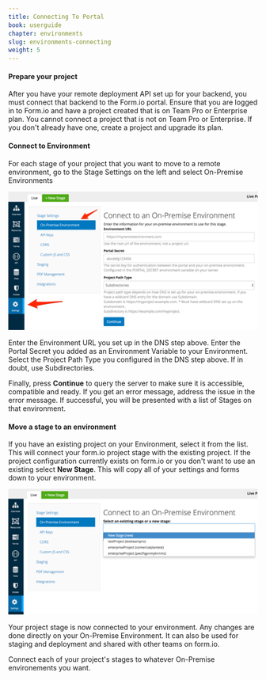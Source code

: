 ```yaml
---
title: Connecting To Portal
book: userguide
chapter: environments
slug: environments-connecting
weight: 5
---
```

#### Prepare your project

After you have your remote deployment API set up for your backend, you must connect that backend to the Form.io portal. Ensure that you are logged in to Form.io and have a project created that is on Team Pro or Enterprise plan. You cannot connect a project that is not on Team Pro or Enterprise. If you don't already have one, create a project and upgrade its plan.

#### Connect to Environment

For each stage of your project that you want to move to a remote environment, go to the Stage Settings on the left and select On-Premise Environments
 
![](/assets/img/userguide/environments/connect.png)

Enter the Environment URL you set up in the DNS step above. Enter the Portal Secret you added as an Environment Variable to your Environment. Select the Project Path Type you configured in the DNS step above. If in doubt, use Subdirectories.

Finally, press **Continue** to query the server to make sure it is accessible, compatible and ready. If you get an error message, address the issue in the error message. If successful, you will be presented with a list of Stages on that environment.

#### Move a stage to an environment

If you have an existing project on your Environment, select it from the list. This will connect your form.io project stage with the existing project. If the project configuration currently exists on form.io or you don't want to use an existing select **New Stage**. This will copy all of your settings and forms down to your environment.
 
![](/assets/img/userguide/environments/attach.png)

Your project stage is now connected to your environment. Any changes are done directly on your On-Premise Environment. It can also be used for staging and deployment and shared with other teams on form.io.

Connect each of your project's stages to whatever On-Premise environements you want.
